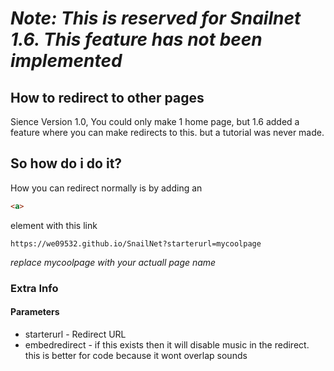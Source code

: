 # *Note: This is reserved for Snailnet 1.6. This feature has not been implemented*
## How to redirect to other pages
Sience Version 1.0, You could only make 1 home page, but 1.6 added a feature where you can make redirects to this. but a tutorial was never made.
## So how do i do it?
How you can redirect normally is by adding an 
```html
<a>
```
element with this link

```
https://we09532.github.io/SnailNet?starterurl=mycoolpage
````
*replace mycoolpage with your actuall page name*
### Extra Info
#### Parameters
- starterurl - Redirect URL
- embedredirect - if this exists then it will disable music in the redirect. this is better for code because it wont overlap sounds
